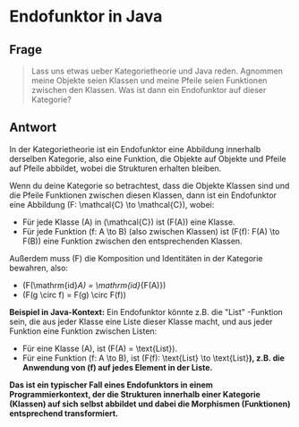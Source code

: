 # Endofunktor in Java

## Frage

> Lass uns etwas ueber Kategorietheorie und Java reden. Agnommen meine Objekte
> seien Klassen und meine Pfeile seien Funktionen zwischen den Klassen. Was ist
> dann ein Endofunktor auf dieser Kategorie?

## Antwort

In der Kategorietheorie ist ein Endofunktor eine Abbildung innerhalb derselben
Kategorie, also eine Funktion, die Objekte auf Objekte und Pfeile auf Pfeile
abbildet, wobei die Strukturen erhalten bleiben.

Wenn du deine Kategorie so betrachtest, dass die Objekte Klassen sind und die
Pfeile Funktionen zwischen diesen Klassen, dann ist ein Endofunktor eine
Abbildung \(F: \mathcal{C} \to \mathcal{C}\), wobei:

- Für jede Klasse \(A\) in \(\mathcal{C}\) ist \(F(A)\) eine Klasse.
- Für jede Funktion \(f: A \to B\) (also zwischen Klassen) ist \(F(f): F(A) \to
  F(B)\) eine Funktion zwischen den entsprechenden Klassen.

Außerdem muss \(F\) die Komposition und Identitäten in der Kategorie bewahren,
also:

- \(F(\mathrm{id}_A) = \mathrm{id}_{F(A)}\)
- \(F(g \circ f) = F(g) \circ F(f)\)

**Beispiel in Java-Kontext:**  Ein Endofunktor könnte z.B. die "List" -Funktion
sein, die aus jeder Klasse eine Liste dieser Klasse macht, und aus jeder
Funktion eine Funktion zwischen Listen:

- Für eine Klasse \(A\), ist \(F(A) = \text{List}<A>\).
- Für eine Funktion \(f: A \to B\), ist \(F(f): \text{List}<A> \to
 \text{List}<B>\), z.B. die Anwendung von \(f\) auf jedes Element in der Liste.

Das ist ein typischer Fall eines Endofunktors in einem Programmierkontext, der
die Strukturen innerhalb einer Kategorie (Klassen) auf sich selbst abbildet und
dabei die Morphismen (Funktionen) entsprechend transformiert.

